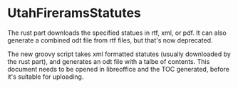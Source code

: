 # UtahFireramsStatutes

The rust part downloads the specified statues in rtf, xml, or pdf. It can also
generate a combined odt file from rtf files, but that's now deprecated.

The new groovy script takes xml formatted statutes (usually downloaded by the
rust part), and generates an odt file with a talbe of contents. This document
needs to be opened in libreoffice and the TOC generated, before it's suitable
for uploading.

